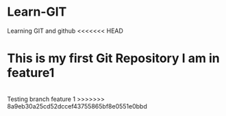 # Learn-GIT
Learning GIT and github
<<<<<<< HEAD

This is my first Git Repository
I am in feature1
=======
<br>
Testing branch feature 1
>>>>>>> 8a9eb30a25cd52dccef43755865bf8e0551e0bbd
